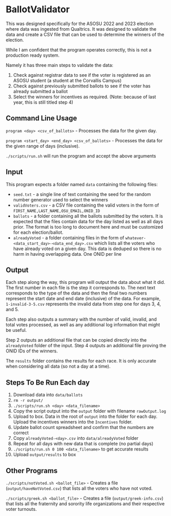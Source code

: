 # BallotValidator

This was designed specifically for the ASOSU 2022 and 2023 election where data was ingested from Qualtrics. It was designed to validate the data and create a CSV file that can be used to determine the winners of the election.

While I am confident that the program operates correctly, this is not a production ready system.

Namely it has three main steps to validate the data:
1. Check against registrar data to see if the voter is registered as an ASOSU student (a student at the Corvallis Campus)
2. Check against previously submitted ballots to see if the voter has already submitted a ballot
3. Select the winners for incentives as required. (Note: because of last year, this is still titled step 4)

## Command Line Usage

`program <day> <csv_of_ballots>` - Processes the data for the given day.

`program <start_day> <end_day> <csv_of_ballots>` - Processes the data for the given range of days (inclusive).

`./scripts/run.sh` will run the program and accept the above arguments

## Input

This program expects a folder named `data` containing the following files:
- `seed.txt` - a single line of text containing the seed for the random number generator used to select the winners
- `validVoters.csv` - a CSV file containing the valid voters in the form of `FIRST_NAME,LAST_NAME,OSU_EMAIL,ONID_ID`
- `ballots` - a folder containing all the ballots submitted by the voters. It is expected that the files contain data for the day listed as well as all days prior. The format is too long to document here and must be customized for each election/ballot.
- `alreadyVoted` - a folder containing files in the form of `whatever-<data_start_day>-<data_end_day>.csv` which lists all the voters who have already voted on a given day. This data is deduped so there is no harm in having overlapping data. One ONID per line

## Output

Each step along the way, this program will output the data about what it did. The first number in each file is the step it corresponds to. The next text corresponds to the type of the data and then the final two numbers represent the start date and end date (inclusive) of the data. For example, `1-invalid-3-5.csv` represents the invalid data from step one for days 3, 4, and 5.

Each step also outputs a summary with the number of valid, invalid, and total votes processed, as well as any additional log information that might be useful.

Step 2 outputs an additional file that can be copied directly into the `alreadyVoted` folder of the input. Step 4 outputs an additional file proving the ONID IDs of the winners.

The `results` folder contains the results for each race. It is only accurate when considering all data (so not a day at a time).

## Steps To Be Run Each day
1. Download data into `data/ballots`
2. `rm -r output/`
3. `./scripts/run.sh <day> <data_filename>`
4. Copy the script output into the `output` folder with filename `rawOutput.log`
5. Upload to box. Data in the root of `output` into the folder for each day. Upload the incentives winners into the `Incentives` folder.
6. Update ballot count spreadsheet and confirm that the numbers are correct
7. Copy `alreadyVoted-<day>.csv` into `data/alreadyVoted` folder
8. Repeat for all days with new data that is complete (no partial days)
9. `./scripts/run.sh 0 100 <data_filename>` to get accurate results
10. Upload `output/results` to box

## Other Programs

`./scripts/notVoted.sh <ballot_file>` - Creates a file (`output/haveNotVoted.csv`) that lists all the voters who have not voted.

`./scripts/greek.sh <ballot_file>` - Creates a file (`output/greek-info.csv`) that lists all the fraternity and sorority life organizations and their respective voter turnouts.
